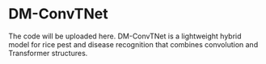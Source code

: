 # DM-ConvTNet
The code will be uploaded here. DM-ConvTNet is a lightweight hybrid model for rice pest and disease recognition that combines convolution and Transformer structures.
